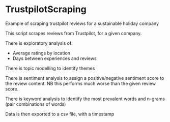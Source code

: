 # TrustpilotScraping
Example of scraping trustpilot reviews for a sustainable holiday company

This script scrapes reviews from Trustpilot, for a given company.

There is exploratory analysis of:
- Average ratings by location
- Days between experiences and reviews

There is topic modelling to identify themes

There is sentiment analysis to assign a positive/negative sentiment score to the review content. NB this performs much worse than the given review score.

There is keyword analysis to identify the most prevalent words and n-grams (pair combinations of words)

Data is then exported to a csv file, with a timestamp
